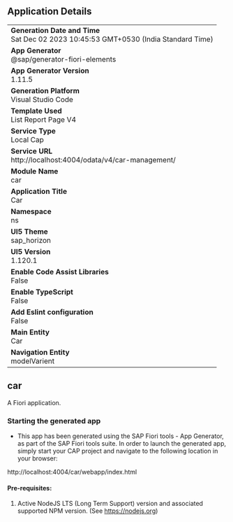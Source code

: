 ## Application Details
|               |
| ------------- |
|**Generation Date and Time**<br>Sat Dec 02 2023 10:45:53 GMT+0530 (India Standard Time)|
|**App Generator**<br>@sap/generator-fiori-elements|
|**App Generator Version**<br>1.11.5|
|**Generation Platform**<br>Visual Studio Code|
|**Template Used**<br>List Report Page V4|
|**Service Type**<br>Local Cap|
|**Service URL**<br>http://localhost:4004/odata/v4/car-management/
|**Module Name**<br>car|
|**Application Title**<br>Car|
|**Namespace**<br>ns|
|**UI5 Theme**<br>sap_horizon|
|**UI5 Version**<br>1.120.1|
|**Enable Code Assist Libraries**<br>False|
|**Enable TypeScript**<br>False|
|**Add Eslint configuration**<br>False|
|**Main Entity**<br>Car|
|**Navigation Entity**<br>modelVarient|

## car

A Fiori application.

### Starting the generated app

-   This app has been generated using the SAP Fiori tools - App Generator, as part of the SAP Fiori tools suite.  In order to launch the generated app, simply start your CAP project and navigate to the following location in your browser:

http://localhost:4004/car/webapp/index.html

#### Pre-requisites:

1. Active NodeJS LTS (Long Term Support) version and associated supported NPM version.  (See https://nodejs.org)


